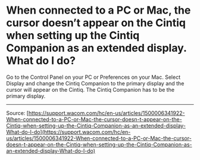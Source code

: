 # When connected to a PC or Mac, the cursor doesn’t appear on the Cintiq when setting up the Cintiq Companion as an extended display. What do I do?

Go to the Control Panel on your PC or Preferences on your Mac. Select Display and change the Cintiq Companion to the primary display and the cursor will appear on the Cintiq. The Cintiq Companion has to be the primary display.

---
Source: [https://support.wacom.com/hc/en-us/articles/1500006341922-When-connected-to-a-PC-or-Mac-the-cursor-doesn-t-appear-on-the-Cintiq-when-setting-up-the-Cintiq-Companion-as-an-extended-display-What-do-I-do](https://support.wacom.com/hc/en-us/articles/1500006341922-When-connected-to-a-PC-or-Mac-the-cursor-doesn-t-appear-on-the-Cintiq-when-setting-up-the-Cintiq-Companion-as-an-extended-display-What-do-I-do)
